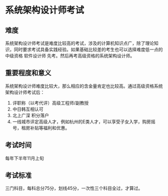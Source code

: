 # 系统架构设计师考试
## 难度
系统架构设计师考试是难度比较高的考试，涉及的计算机知识点广，除了理论知识，同时要求考试具备实践经验。如果基础比较差的考生也可以选择难度低一点的 中级资格 软件设计师 先考。然后再考高级资格的系统架构设计师。
## 重要程度和意义
系统架构设计师难度比较大，那么相应的含金量肯定也比较高。通过高级资格系统架构设计师考试后：
1. 评职称（以考代评）高级工程师/副教授
2. 中日韩互相认可
3. 北上广深 积分落户
4. 一线城市评定高级人才，例如杭州的E类人才，可以享受子女入学，购房摇号，租房补贴等福利和优惠。
## 考试时间
每年下半年11月上旬
## 考试标准
三门科目，每科总分75分，划线45分，一次性三个科目全过，才算过。
